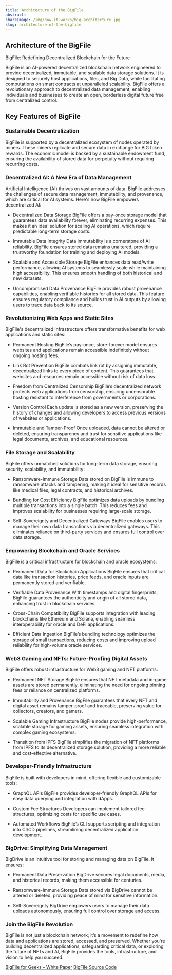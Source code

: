 ```yaml
---
title: Architecture of the BigFile
abstract: 
shareImage: /img/how-it-works/big-architecture.jpg
slug: architecture-of-the-bigfile
---
```


## Architecture of the BigFile

BigFile: Redefining Decentralized Blockchain for the Future

BigFile is an AI-powered decentralized blockchain network engineered to provide decentralized, immutable, and scalable data storage solutions. It is designed to securely host applications, files, and Big Data, while facilitating computations on smart contracts at unparalleled scalability. BigFile offers a revolutionary approach to decentralized data management, enabling individuals and businesses to create an open, borderless digital future free from centralized control.

## Key Features of BigFile

### Sustainable Decentralization
BigFile is supported by a decentralized ecosystem of nodes operated by miners. These miners replicate and secure data in exchange for BIG token rewards. The economic model is backed by a sustainable endowment fund, ensuring the availability of stored data for perpetuity without requiring recurring costs.

### Decentralized AI: A New Era of Data Management
Artificial Intelligence (AI) thrives on vast amounts of data. BigFile addresses the challenges of secure data management, immutability, and provenance, which are critical for AI systems. Here's how BigFile empowers decentralized AI:

- Decentralized Data Storage
BigFile offers a pay-once storage model that guarantees data availability forever, eliminating recurring expenses. This makes it an ideal solution for scaling AI operations, which require predictable long-term storage costs.

- Immutable Data Integrity
Data immutability is a cornerstone of AI reliability. BigFile ensures stored data remains unaltered, providing a trustworthy foundation for training and deploying AI models.

- Scalable and Accessible Storage
BigFile enhances data read/write performance, allowing AI systems to seamlessly scale while maintaining high accessibility. This ensures smooth handling of both historical and new datasets.

- Uncompromised Data Provenance
BigFile provides robust provenance capabilities, enabling verifiable histories for all stored data. This feature ensures regulatory compliance and builds trust in AI outputs by allowing users to trace data back to its source.


### Revolutionizing Web Apps and Static Sites
BigFile's decentralized infrastructure offers transformative benefits for web applications and static sites:

- Permanent Hosting
BigFile’s pay-once, store-forever model ensures websites and applications remain accessible indefinitely without ongoing hosting fees.

- Link Rot Prevention
BigFile combats link rot by assigning immutable, decentralized links to every piece of content. This guarantees that websites and resources remain accessible without risk of data loss.

- Freedom from Centralized Censorship
BigFile’s decentralized network protects web applications from censorship, ensuring uncensorable hosting resistant to interference from governments or corporations.

- Version Control
Each update is stored as a new version, preserving the history of changes and allowing developers to access previous versions of websites or applications.

- Immutable and Tamper-Proof
Once uploaded, data cannot be altered or deleted, ensuring transparency and trust for sensitive applications like legal documents, archives, and educational resources.


### File Storage and Scalability
BigFile offers unmatched solutions for long-term data storage, ensuring security, scalability, and immutability:

- Ransomware-Immune Storage
Data stored on BigFile is immune to ransomware attacks and tampering, making it ideal for sensitive records like medical files, legal contracts, and historical archives.

- Bundling for Cost Efficiency
BigFile optimizes data uploads by bundling multiple transactions into a single batch. This reduces fees and improves scalability for businesses requiring large-scale storage.

- Self-Sovereignty and Decentralized Gateways
BigFile enables users to manage their own data transactions via decentralized gateways. This eliminates reliance on third-party services and ensures full control over data storage.


### Empowering Blockchain and Oracle Services
BigFile is a critical infrastructure for blockchain and oracle ecosystems:

- Permanent Data for Blockchain Applications
BigFile ensures that critical data like transaction histories, price feeds, and oracle inputs are permanently stored and verifiable.

- Verifiable Data Provenance
With timestamps and digital fingerprints, BigFile guarantees the authenticity and origin of all stored data, enhancing trust in blockchain services.

- Cross-Chain Compatibility
BigFile supports integration with leading blockchains like Ethereum and Solana, enabling seamless interoperability for oracle and DeFi applications.

- Efficient Data Ingestion
BigFile’s bundling technology optimizes the storage of small transactions, reducing costs and improving upload reliability for high-volume oracle services.


### Web3 Gaming and NFTs: Future-Proofing Digital Assets
BigFile offers robust infrastructure for Web3 gaming and NFT platforms:

- Permanent NFT Storage
BigFile ensures that NFT metadata and in-game assets are stored permanently, eliminating the need for ongoing pinning fees or reliance on centralized platforms.

- Immutability and Provenance
BigFile guarantees that every NFT and digital asset remains tamper-proof and traceable, preserving value for collectors, creators, and gamers.

- Scalable Gaming Infrastructure
BigFile nodes provide high-performance, scalable storage for gaming assets, ensuring seamless integration with complex gaming ecosystems.

- Transition from IPFS
BigFile simplifies the migration of NFT platforms from IPFS to its decentralized storage solution, providing a more reliable and cost-effective alternative.


### Developer-Friendly Infrastructure
BigFile is built with developers in mind, offering flexible and customizable tools:

- GraphQL APIs
BigFile provides developer-friendly GraphQL APIs for easy data querying and integration with dApps.

- Custom Fee Structures
Developers can implement tailored fee structures, optimizing costs for specific use cases.

- Automated Workflows
BigFile’s CLI supports scripting and integration into CI/CD pipelines, streamlining decentralized application development.



### BigDrive: Simplifying Data Management
BigDrive is an intuitive tool for storing and managing data on BigFile. It ensures:

- Permanent Data Preservation
BigDrive secures legal documents, media, and historical records, making them accessible for centuries.

- Ransomware-Immune Storage
Data stored via BigDrive cannot be altered or deleted, providing peace of mind for sensitive information.

- Self-Sovereignty
BigDrive empowers users to manage their data uploads autonomously, ensuring full control over storage and access.

### Join the BigFile Revolution
BigFile is not just a blockchain network; it’s a movement to redefine how data and applications are stored, accessed, and preserved. Whether you're building decentralized applications, safeguarding critical data, or exploring the future of NFTs and AI, BigFile provides the tools, infrastructure, and vision to help you succeed.


[BigFile for Geeks – White Paper](https://thebigfile.com/whitepaper.pdf)
[BigFile Source Code](https://github.com/thebigfilecom/bigfile)